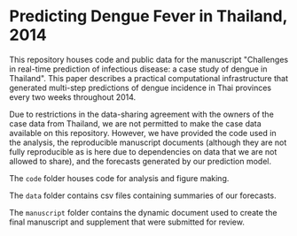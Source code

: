 # Predicting Dengue Fever in Thailand, 2014
This repository houses code and public data for the manuscript "Challenges in real-time prediction of infectious disease: a case study of dengue in Thailand". This paper describes a practical computational infrastructure that generated multi-step predictions of dengue incidence in Thai provinces every two weeks throughout 2014. 

Due to restrictions in the data-sharing agreement with the owners of the case data from Thailand, we are not permitted to make the case data available on this repository. However, we have provided the code used in the analysis, the reproducible manuscript documents (although they are not fully reproducible as is here due to dependencies on data that we are not allowed to share), and the forecasts generated by our prediction model.

The `code` folder houses code for analysis and figure making.

The `data` folder contains csv files containing summaries of our forecasts.

The `manuscript` folder contains the dynamic document used to create the final manuscript and supplement that were submitted for review.
